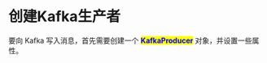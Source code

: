 # 创建Kafka生产者

要向 Kafka 写入消息，首先需要创建一个 <mark style="color:blue;">**KafkaProducer**</mark> 对象，并设置一些属性。
